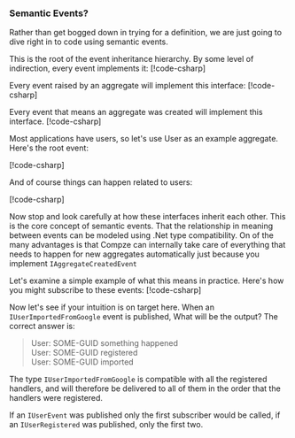 ﻿### Semantic Events?
Rather than get bogged down in trying for a definition, we are just going to dive right in to code using semantic events.

This is the root of the event inheritance hierarchy. By some level of indirection, every event implements it:
[!code-csharp[](introduction.cs#IEvent)]

Every event raised by an aggregate will implement this interface:
[!code-csharp[](introduction.cs#IAggregateEvent)]

Every event that means an aggregate was created will implement this interface.
[!code-csharp[](introduction.cs#IAggregateCreatedEvent)]

Most applications have users, so let's use User as an example aggregate. Here's the root event: 

[!code-csharp[](introduction.cs#IUserEvent)]

And of course things can happen related to users: 

[!code-csharp[](introduction.cs#UserEvents1)]

Now stop and look carefully at how these interfaces inherit each other. This is the core concept of semantic events. That the relationship in meaning between events can be modeled using .Net type compatibility. On of the many advantages is that Compze can internally take care of everything that needs to happen for new aggregates automatically just because you implement `IAggregateCreatedEvent`


Let's examine a simple example of what this means in practice. Here's how you might subscribe to these events:
[!code-csharp[](introduction.cs#UserEventRegistration)]

Now let's see if your intuition is on target here. When an `IUserImportedFromGoogle` event is published, What will be the output?
The correct answer is: 

>User: SOME-GUID something happened  
>User: SOME-GUID registered  
>User: SOME-GUID imported

The type `IUserImportedFromGoogle` is compatible with all the registered handlers, and will therefore be delivered to all of them in the order that the handlers were registered.

If an `IUserEvent` was published only the first subscriber would be called, if an `IUserRegistered` was published, only the first two.